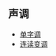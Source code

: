 ## 声调

- [单字调](https://ionkaon.github.io/phin-in-tutorial/声调/单字调.html)
- [连读变调](https://ionkaon.github.io/phin-in-tutorial/声调/连读变调.html)
